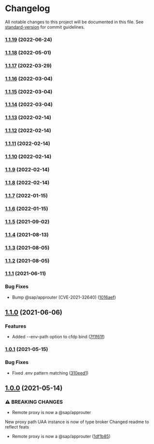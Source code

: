 # Changelog

All notable changes to this project will be documented in this file. See [standard-version](https://github.com/conventional-changelog/standard-version) for commit guidelines.

### [1.1.19](https://github.com/leo-ls/cf-destination-proxy/compare/v1.1.18...v1.1.19) (2022-06-24)

### [1.1.18](https://github.com/leo-ls/cf-destination-proxy/compare/v1.1.16...v1.1.18) (2022-05-01)

### [1.1.17](https://github.com/leo-ls/cf-destination-proxy/compare/v1.1.16...v1.1.17) (2022-03-29)

### [1.1.16](https://github.com/leo-ls/cf-destination-proxy/compare/v1.1.14...v1.1.16) (2022-03-04)

### [1.1.15](https://github.com/leo-ls/cf-destination-proxy/compare/v1.1.14...v1.1.15) (2022-03-04)

### [1.1.14](https://github.com/leo-ls/cf-destination-proxy/compare/v1.1.12...v1.1.14) (2022-03-04)

### [1.1.13](https://github.com/leo-ls/cf-destination-proxy/compare/v1.1.12...v1.1.13) (2022-02-14)

### [1.1.12](https://github.com/leo-ls/cf-destination-proxy/compare/v1.1.7...v1.1.12) (2022-02-14)

### [1.1.11](https://github.com/leo-ls/cf-destination-proxy/compare/v1.1.7...v1.1.11) (2022-02-14)

### [1.1.10](https://github.com/leo-ls/cf-destination-proxy/compare/v1.1.7...v1.1.10) (2022-02-14)

### [1.1.9](https://github.com/leo-ls/cf-destination-proxy/compare/v1.1.7...v1.1.9) (2022-02-14)

### [1.1.8](https://github.com/leo-ls/cf-destination-proxy/compare/v1.1.7...v1.1.8) (2022-02-14)

### [1.1.7](https://github.com/leo-ls/cf-destination-proxy/compare/v1.1.3...v1.1.7) (2022-01-15)

### [1.1.6](https://github.com/leo-ls/cf-destination-proxy/compare/v1.1.3...v1.1.6) (2022-01-15)

### [1.1.5](https://github.com/leo-ls/cf-destination-proxy/compare/v1.1.3...v1.1.5) (2021-09-02)

### [1.1.4](https://github.com/leo-ls/cf-destination-proxy/compare/v1.1.3...v1.1.4) (2021-08-13)

### [1.1.3](https://github.com/leo-ls/cf-destination-proxy/compare/v1.1.1...v1.1.3) (2021-08-05)

### [1.1.2](https://github.com/leo-ls/cf-destination-proxy/compare/v1.1.1...v1.1.2) (2021-08-05)

### [1.1.1](https://github.com/leo-ls/cf-destination-proxy/compare/v1.1.0...v1.1.1) (2021-06-11)


### Bug Fixes

* Bump @sap/approuter (CVE-2021-32640) ([1016aef](https://github.com/leo-ls/cf-destination-proxy/commit/1016aef567ddf5ea14da666925a8292cdf46c6e2))

## [1.1.0](https://github.com/leo-ls/cf-destination-proxy/compare/v1.0.1...v1.1.0) (2021-06-06)


### Features

* Added --env-path option to cfdp bind ([7f1f61f](https://github.com/leo-ls/cf-destination-proxy/commit/7f1f61ff63977e0ac3f9085b41d28cf189140afe))

### [1.0.1](https://github.com/leo-ls/cf-destination-proxy/compare/v1.0.0...v1.0.1) (2021-05-15)


### Bug Fixes

* Fixed .env pattern matching ([310eed1](https://github.com/leo-ls/cf-destination-proxy/commit/310eed1e0a32412139d0c171da965ccfaba1b8ae))

## [1.0.0](https://github.com/leo-ls/cf-destination-proxy/compare/v0.0.9...v1.0.0) (2021-05-14)


### ⚠ BREAKING CHANGES

* Remote proxy is now a @sap/approuter

New proxy path
UAA instance is now of type broker
Changed readme to reflect feats

* Remote proxy is now a @sap/approuter ([1df1b85](https://github.com/leo-ls/cf-destination-proxy/commit/1df1b85d0a05e6e60239e9f14202fca99ae6358f))
